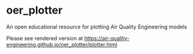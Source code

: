 # oer_plotter
An open educational resource for plotting Air Quality Engineering models

Please see rendered version at https://air-quality-engineering.github.io/oer_plotter/plotter.html
